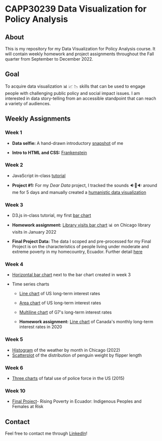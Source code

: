 # CAPP30239 Data Visualization for Policy Analysis

## About
This is my repository for my Data Visualization for Policy Analysis course. It will contain weekly homework and project assignments throughout the Fall quarter from September to December 2022.

## Goal
To acquire data visualization 📊 📈 📉 skills that can be used to engage people with challenging public policy and social impact issues. I am interested in data story-telling from an accessible standpoint that can reach a variety of audiences. 

## Weekly Assignments

### Week 1
- **Data selfie:** A hand-drawn introductory [snapshot](https://github.com/magabrielaa/data-visualization/tree/main/week_01) of me

- **Intro to HTML and CSS:** [Frankenstein](https://magabrielaa.github.io/data-visualization/week_01/index.html)

### Week 2
- JavaScript in-class [tutorial](https://magabrielaa.github.io/data-visualization/week_02/js_tutorial/index.html)

- **Project #1:** For my *Dear Data* project, I tracked the sounds 🔉🔔🔉 around me for 5 days and manually created a [humanistic data visualization](https://github.com/magabrielaa/data-visualization/tree/main/week_02)

### Week 3
- D3.js in-class tutorial, my first [bar chart](https://magabrielaa.github.io/data-visualization/week_03/index.html)
    
- **Homework assignment:** [Library visits bar chart](https://magabrielaa.github.io/data-visualization/week_03/homework.html) 📊 on Chicago library visits in January 2022

- **Final Project Data:** The data I scoped and pre-processed for my Final Project is on the characteristics of people living under moderate and extreme poverty in my homecountry, Ecuador. Further detail [here](https://github.com/magabrielaa/data-visualization/tree/main/data)

### Week 4
- [Horizontal bar chart](https://magabrielaa.github.io/data-visualization/week_04/horizontal-bar.html) next to the bar chart created in week 3

- Time series charts

    - [Line chart](https://magabrielaa.github.io/data-visualization/week_04/line.html) of US long-term interest rates

    - [Area chart](https://magabrielaa.github.io/data-visualization/week_04/area.html) of US long-term interest rates
    
    - [Multiline chart](https://magabrielaa.github.io/data-visualization/week_04/multiline.html) of G7's long-term interest rates

    - **Homework assignment:** [Line chart](https://magabrielaa.github.io/data-visualization/week_04/homework.html) of Canada's monthly long-term interest rates in 2020

### Week 5
- [Histogram](https://magabrielaa.github.io/data-visualization/week_05/histogram-annotation.html) of the weather by month in Chicago (2022)
- [Scatterplot](https://magabrielaa.github.io/data-visualization/week_05/scatterplot.html) of the distribution of penguin weight by flipper length

### Week 6
- [Three charts](https://magabrielaa.github.io/data-visualization/week_06/homework/index.html) of fatal use of police force in the US (2015)


### Week 10
- [Final Project](https://magabrielaa.github.io/data-visualization/final_project/index.html)- Rising Poverty in Ecuador:
Indigenous Peoples and Females at Risk


## Contact
Feel free to contact me through [LinkedIn](https://www.linkedin.com/in/mariagabrielaayala/)!
